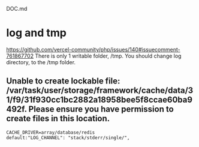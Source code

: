 DOC.md
# log and tmp
https://github.com/vercel-community/php/issues/140#issuecomment-761867702
	There is only 1 writable folder, /tmp. You should change log directory, to the /tmp folder.


## Unable to create lockable file: /var/task/user/storage/framework/cache/data/31/f9/31f930cc1bc2882a18958bee5f8ccae60ba9492f. Please ensure you have permission to create files in this location.
	CACHE_DRIVER=array/database/redis
	default:"LOG_CHANNEL": "stack/stderr/single/", 
